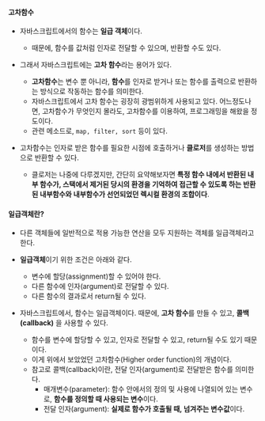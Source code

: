 
#### 고차함수

- 자바스크립트에서의 함수는 **일급 객체**이다.
	- 때문에, 함수를 값처럼 인자로 전달할 수 있으며, 반환할 수도 있다.

- 그래서 자바스크립트에는 **고차 함수**라는 용어가 있다.  
	- **고차함수**는 변수 뿐 아니라, **함수**를 인자로 받거나 또는 함수를 출력으로 반환하는 방식으로 작동하는 함수를 의미한다.
	- 자바스크립트에서 고차 함수는 굉장히 광범위하게 사용되고 있다. 어느정도나면, 고차함수가 무엇인지 몰라도, 고차함수를 이용하여, 프로그래밍을 해왔을 정도이다.
	- 관련 메소드로, `map, filter, sort` 등이 있다.
	
- 고차함수는 인자로 받은 함수를 필요한 시점에 호출하거나 **클로저**를 생성하는 방법으로 반환할 수 있다.
	- 클로저는 나중에 다루겠지만, 간단히 요약해보자면 **특정 함수 내에서 반환된 내부 함수가, 스택에서 제거된 당시의 환경을 기억하여 접근할 수 있도록 하는 반환된 내부함수와 내부함수가 선언되었던 렉시컬 환경의 조합이다**.


#### 일급객체란?

- 다른 객체들에 일반적으로 적용 가능한 연산을 모두 지원하는 객체를 일급객체라고 한다.

- **일급객체**이기 위한 조건은 아래와 같다.
    - 변수에 할당(assignment)할 수 있어야 한다.
    - 다른 함수에 인자(argument)로 전달할 수 있다.
    - 다른 함수의 결과로서 return될 수 있다.
    
- 자바스크립트에서, 함수는 일급객체이다. 때문에, **고차 함수**를 만들 수 있고, **콜백(callback)** 을 사용할 수 있다.
	- 함수를 변수에 할당할 수 있고, 인자로 전달할 수 있고, return될 수도 있기 때문이다.
	- 이게 위에서 보았었던 고차함수(Higher order function)의 개념이다.
	- 참고로 콜백(callback)이란, 전달 인자(argument)로 전달받은 함수를 의미한다.
		- 매개변수(parameter): 함수 안에서의 정의 및 사용에 나열되어 있는 변수로, **함수를 정의할 때 사용되는 변수**이다.
		- 전달 인자(argument): **실제로 함수가 호출될 때, 넘겨주는 변수값**이다.